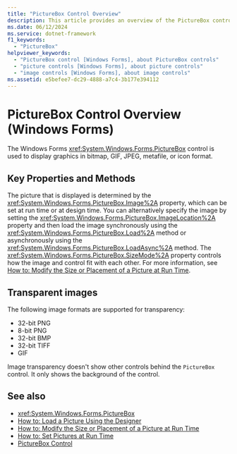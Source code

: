 ```yaml
---
title: "PictureBox Control Overview"
description: This article provides an overview of the PictureBox control in Windows Forms, which is used to display graphics in bitmap, GIF, JPEG, metafile, or icon format.
ms.date: 06/12/2024
ms.service: dotnet-framework
f1_keywords: 
  - "PictureBox"
helpviewer_keywords: 
  - "PictureBox control [Windows Forms], about PictureBox controls"
  - "picture controls [Windows Forms], about picture controls"
  - "image controls [Windows Forms], about image controls"
ms.assetid: e5befee7-dc29-4888-a7c4-3b177e394112
---
```

# PictureBox Control Overview (Windows Forms)

The Windows Forms <xref:System.Windows.Forms.PictureBox> control is used to display graphics in bitmap, GIF, JPEG, metafile, or icon format.

## Key Properties and Methods

The picture that is displayed is determined by the <xref:System.Windows.Forms.PictureBox.Image%2A> property, which can be set at run time or at design time. You can alternatively specify the image by setting the <xref:System.Windows.Forms.PictureBox.ImageLocation%2A> property and then load the image synchronously using the <xref:System.Windows.Forms.PictureBox.Load%2A> method or asynchronously using the <xref:System.Windows.Forms.PictureBox.LoadAsync%2A> method. The <xref:System.Windows.Forms.PictureBox.SizeMode%2A> property controls how the image and control fit with each other. For more information, see [How to: Modify the Size or Placement of a Picture at Run Time](how-to-modify-the-size-or-placement-of-a-picture-at-run-time-windows-forms.md).

## Transparent images

The following image formats are supported for transparency:

- 32-bit PNG
- 8-bit PNG
- 32-bit BMP
- 32-bit TIFF
- GIF

Image transparency doesn't show other controls behind the `PictureBox` control. It only shows the background of the control.

## See also

- <xref:System.Windows.Forms.PictureBox>
- [How to: Load a Picture Using the Designer](how-to-load-a-picture-using-the-designer-windows-forms.md)
- [How to: Modify the Size or Placement of a Picture at Run Time](how-to-modify-the-size-or-placement-of-a-picture-at-run-time-windows-forms.md)
- [How to: Set Pictures at Run Time](how-to-set-pictures-at-run-time-windows-forms.md)
- [PictureBox Control](picturebox-control-windows-forms.md)
